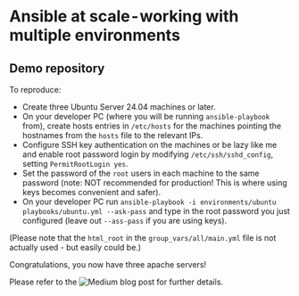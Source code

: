 # Ansible at scale - working with multiple  environments
## Demo repository

To reproduce:
- Create three Ubuntu Server 24.04 machines or later.
- On your developer PC (where you will be running `ansible-playbook` from), create hosts entries in `/etc/hosts` for the machines pointing the hostnames from the `hosts` file to the relevant IPs.
- Configure SSH key authentication on the machines or be lazy like me and enable root password login by modifying `/etc/ssh/sshd_config`, setting `PermitRootLogin yes`.
- Set the password of the `root` users in each machine to the same password (note: NOT recommended for production! This is where using keys becomes convenient and safer).
- On your developer PC run `ansible-playbook -i environments/ubuntu playbooks/ubuntu.yml --ask-pass` and type in the root password you just configured (leave out `--ass-pass` if you are using keys).

(Please note that the `html_root` in the `group_vars/all/main.yml` file is not actually used - but easily could be.)


Congratulations, you now have three apache servers!

Please refer to the ![Medium blog post](https://localnest.xyz/ansible-at-scale-working-with-multiple-environments-is-easy-b512d3afc71b) for further details.

